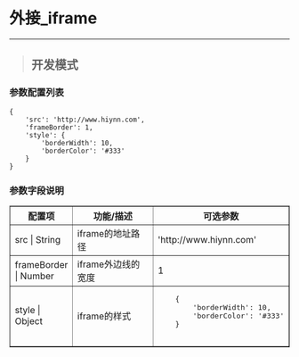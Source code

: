 # 外接\_iframe 

---

> ## 开发模式

### 参数配置列表

```
{
    'src': 'http://www.hiynn.com',
	'frameBorder': 1,
	'style': {
		'borderWidth': 10,
		'borderColor': '#333'
	}
}
```

### 参数字段说明

<table border="1">
	<tr>
		<th width="15%">配置项</th>
		<th width="30%">功能/描述</th>
		<th>可选参数</th>
	</tr>
	<tr>
		<td> src | String </td>
		<td>iframe的地址路径</td>
		<td> 'http://www.hiynn.com' </td>
	</tr>
	<tr>
		<td> frameBorder | Number </td>
		<td>iframe外边线的宽度</td>
		<td> 1 </td>
	</tr>
	<tr>
		<td>style | Object </td>
		<td>iframe的样式</td>
		<td><pre>
	{
		'borderWidth': 10,
		'borderColor': '#333'
	}
		</pre></td>
	</tr>
</table>

